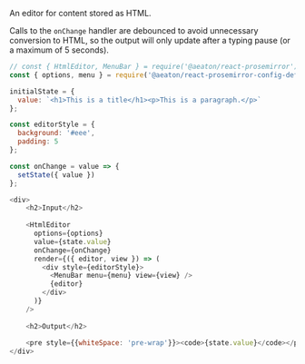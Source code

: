 An editor for content stored as HTML.

Calls to the `onChange` handler are debounced to avoid unnecessary conversion to HTML, so the output will only update after a typing pause (or a maximum of 5 seconds).

```js
// const { HtmlEditor, MenuBar } = require('@aeaton/react-prosemirror')
const { options, menu } = require('@aeaton/react-prosemirror-config-default')

initialState = {
  value: `<h1>This is a title</h1><p>This is a paragraph.</p>`
};

const editorStyle = {
  background: '#eee',
  padding: 5
};

const onChange = value => {
  setState({ value })
};

<div>
    <h2>Input</h2>
    
    <HtmlEditor 
      options={options}
      value={state.value} 
      onChange={onChange}
      render={({ editor, view }) => (
        <div style={editorStyle}>
          <MenuBar menu={menu} view={view} />
          {editor}
        </div>
      )}
    />
    
    <h2>Output</h2>
    
    <pre style={{whiteSpace: 'pre-wrap'}}><code>{state.value}</code></pre>
</div>
```
